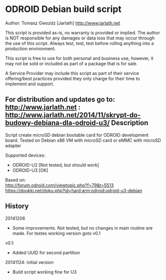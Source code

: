 ODROID Debian build script
==========================
Author: Tomasz Gwozdz [Jarlath] http://www.jarlath.net

 This script is provided as-is, no warranty is provided or implied.
 The author is NOT responsible for any damages or data loss that may occur
 through the use of this script.  Always test, test, test before
 rolling anything into a production environment.

 This script is free to use for both personal and business use, however,
 it may not be sold or included as part of a package that is for sale.

 A Service Provider may include this script as part of their service
 offering/best practices provided they only charge for their time
 to implement and support.

 For distribution and updates go to: http://www.jarlath.net :
 http://www.jarlath.net/2014/11/skrypt-do-budowy-debiana-dla-odroid-u3/
Description
-----------
Script create microSD debian bootable card for ODROID development board.
Tested on Debian x86 VM  with microSD card or eMMC with microSD adapter


Supported devices:
* ODROID-U2 [Not tested, but should work]
* ODROID-U3 [OK]



Based on:<br>
http://forum.odroid.com/viewtopic.php?f=79&t=5513<br>
https://doukki.net/doku.php?id=hard:arm:odroid:odroid-u3-debian

History
-------
20141206
* Some improvements. Not tested, but no changes in main routine are made. For testes working version goto v0.1

v0.1:
* Added UUID for second partition

20141124: initial version
* Build script working fine for U3
